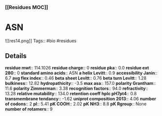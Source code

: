 ### [[Residues MOC]]
# ASN
![[res14.png]]
Tags:: #bio #residues
## Details
**residue mwt**:: 114.1026
**residue charge**:: 0
**residue pka**:: 0.0
**residue ext 280**:: 0
**standard amino acids**:: ASN
**a helix Levitt**:: 0.9
**accessibility Janin**:: 6.7
**avg flex index**:: 0.46
**beta sheet Levitt**:: 0.76
**beta turn Levitt**:: 1.28
**bulkiness**:: 12.82
**hydropathicity**:: -3.5
**max asa**:: 157.0
**polarity Grantham**:: 11.6
**polarity Zimmerman**:: 3.38
**recognition factors**:: 94.0
**refractivity**:: 13.28
**relative mutability**:: 134.0
**retention coeff hplc pH7pt4**:: 0.8
**transmembrane tendancy**:: -1.62
**uniprot composition 2013**:: 4.06
**number of codons**:: 2
**pI**:: 5.41
**pK COOH**:: 2.02
**pK NH3**:: 8.8
**pK Rgroup**:: None
**number of rotamers**:: 9
